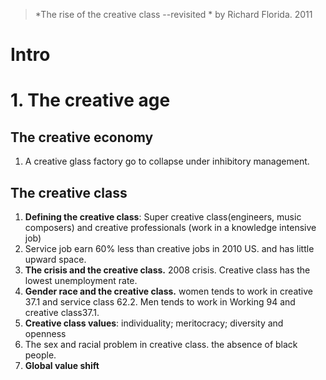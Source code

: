 > *The rise of the creative class --revisited *  by Richard Florida. 2011

# Intro

# 1. The creative age
## The creative economy
1.  A creative glass factory go to collapse under inhibitory management.
## The creative class
1. **Defining the creative class**: Super creative class(engineers, music composers) and creative professionals (work in a knowledge intensive job)
2. Service job earn 60% less than creative jobs in 2010 US. and has little upward space.
3. **The crisis and the creative class.** 2008  crisis. Creative class has the lowest unemployment rate.
4. **Gender race and the creative class.** women tends to work in creative 37.1 and service class 62.2. Men tends to work in Working 94 and creative class37.1.
5. **Creative class values**: individuality; meritocracy; diversity and openness
6. The sex and racial problem in creative class. the absence of black people.
7. **Global value shift** 
<!--stackedit_data:
eyJoaXN0b3J5IjpbNjk2NzMzNzE3LC0xMTEzMzY4NzI2LDg5Nz
M0ODQ5MCwtMTY2ODY1MDE2MCw5NjgzOTI2OTEsMTM4MTM4NTA4
MiwtMTEyMDM0MSwxMzA5MDg5MjM4LDE0NjQ1MTgyMSwzNzgxOT
MwMzYsLTIwNzE5NjgyMTFdfQ==
-->